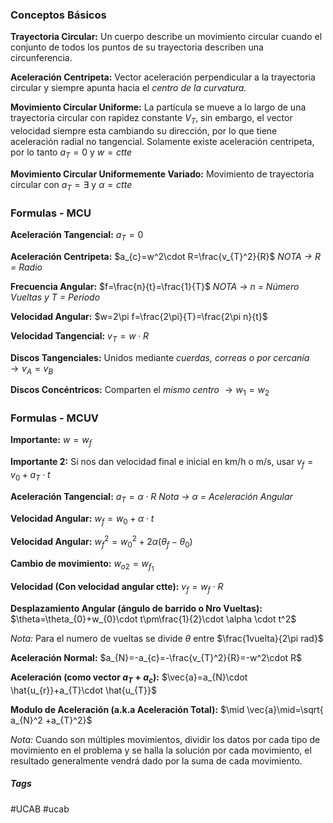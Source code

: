 ### Conceptos Básicos

**Trayectoria Circular:**  Un cuerpo describe un movimiento circular cuando el conjunto de todos los puntos de su trayectoria describen una circunferencia.

**Aceleración Centripeta:**  Vector aceleración perpendicular a la trayectoria circular y siempre apunta hacia el *centro de la curvatura.*

**Movimiento Circular Uniforme:**  La partícula se mueve a lo largo de una trayectoria circular con rapidez constante $V_{T}$, sin embargo, el vector velocidad siempre esta cambiando su dirección, por lo que tiene aceleración radial no tangencial. Solamente existe aceleración centripeta, por lo tanto $a_{T}=0$ y $w=ctte$

**Movimiento Circular Uniformemente Variado:**  Movimiento de trayectoria circular con  $a_{T} = \exists$ y $\alpha=ctte$
<br>
### Formulas - MCU

**Aceleración Tangencial:**  $a_{T}=0$

**Aceleración Centripeta:**  $a_{c}=w^2\cdot R=\frac{v_{T}^2}{R}$ *NOTA -> R = Radio*

**Frecuencia Angular:**  $f=\frac{n}{t}=\frac{1}{T}$  *NOTA -> n = Número Vueltas y T = Periodo*

**Velocidad Angular:**  $w=2\pi f=\frac{2\pi}{T}=\frac{2\pi n}{t}$

**Velocidad Tangencial:**  $v_{T}=w\cdot R$

**Discos Tangenciales:**  Unidos mediante *cuerdas, correas o por cercanía* $\to v_{A}=v_{B}$

**Discos Concéntricos:**  Comparten el *mismo centro* $\to w_{1}=w_{2}$
<br>
### Formulas - MCUV

**Importante:**  $w=w_{f}$

**Importante 2:**  Si nos dan velocidad final e inicial en km/h o m/s,  usar $v_{f}=v_{0}+a_{T}\cdot t$

**Aceleración Tangencial:**  $a_{T}=\alpha \cdot R$ *Nota -> $\alpha$ = Aceleración Angular*

**Velocidad Angular:**  $w_{f}=w_{0}+\alpha \cdot t$

**Velocidad Angular:**  $w_{f}^2=w_{0}^2+2\alpha(\theta_{f}-\theta_{0})$

**Cambio de movimiento:**  $w_{o2}=w_{f_{1}}$

**Velocidad (Con velocidad angular ctte):**  $v_{f}=w_{f}\cdot R$

**Desplazamiento Angular (ángulo de barrido o Nro Vueltas):**  $\theta=\theta_{0}+w_{0}\cdot t\pm\frac{1}{2}\cdot \alpha \cdot t^2$

*Nota:*  Para el numero de vueltas se divide $\theta$ entre $\frac{1vuelta}{2\pi rad}$

**Aceleración Normal:**  $a_{N}=-a_{c}=-\frac{v_{T}^2}{R}=-w^2\cdot R$

**Aceleración (como vector $a_{T}+a_{c}$):**  $\vec{a}=a_{N}\cdot \hat{u_{r}}+a_{T}\cdot \hat{u_{T}}$

**Modulo de Aceleración (a.k.a Aceleración Total):**  $\mid \vec{a}\mid=\sqrt{ a_{N}^2 +a_{T}^2}$

*Nota:*  Cuando son múltiples movimientos, dividir los datos por cada tipo de movimiento en el problema y se halla la solución por cada movimiento, el resultado generalmente vendrá dado por la suma de cada movimiento.
<br>
##### Tags

#UCAB #ucab